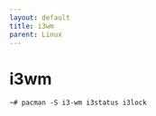 ```yaml
---
layout: default
title: i3wm
parent: Linux
---
```


# i3wm

```shell
~# pacman -S i3-wm i3status i3lock
```
